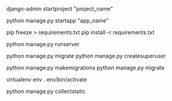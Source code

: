 <!-- Create Project -->
django-admin startproject "project_name"

<!-- Create App -->
python manage.py startapp "app_name"

pip freeze > requirements.txt
pip install -r requirements.txt

<!-- Run -->
python manage.py runserver

<!-- Create Admin -->
python manage.py migrate
python manage.py createsuperuser

<!-- Make Migration -->
python manage.py makemigrations
python manage.py migrate

<!-- Virtual Env -->
virtualenv env
. env/bin/activate

<!-- collect admin static -->
python manage.py collectstatic